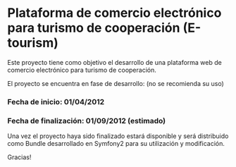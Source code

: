 Plataforma de comercio electrónico para turismo de cooperación (E-tourism)
========================

Este proyecto tiene como objetivo el desarrollo de una plataforma web de
comercio electrónico para turismo de cooperación.

El proyecto se encuentra en fase de desarrollo: (no se recomienda su uso)

### Fecha de inicio: 01/04/2012
### Fecha de finalización: 01/09/2012 (estimado)

Una vez el proyecto haya sido finalizado estará disponible y será distribuido
como Bundle desarrollado en Symfony2 para su utilización y modificación.

Gracias!
